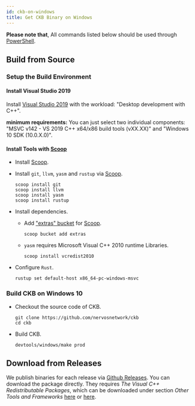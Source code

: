 ```yaml
---
id: ckb-on-windows
title: Get CKB Binary on Windows
---
```


**Please note that**, All commands listed below should be used through [PowerShell](https://docs.microsoft.com/zh-cn/powershell/scripting/windows-powershell/install/installing-windows-powershell?view=powershell-7).

## Build from Source

### Setup the Build Environment

#### Install Visual Studio 2019

Install [Visual Studio 2019](https://visualstudio.microsoft.com/downloads/)
with the workload: "Desktop development with C++".

**minimum requirements:** You can just select two individual components:
"MSVC v142 - VS 2019 C++ x64/x86 build tools (vXX.XX)" and "Windows 10 SDK (10.0.X.0)".

#### Install Tools with [Scoop]

- Install [Scoop].

- Install `git`, `llvm`, `yasm` and `rustup` via [Scoop].

  ```posh
  scoop install git
  scoop install llvm
  scoop install yasm
  scoop install rustup
  ```

- Install dependencies.

  - Add ["extras" bucket](https://github.com/lukesampson/scoop-extras) for [Scoop].

    ```posh
    scoop bucket add extras
    ```

  - `yasm` requires Microsoft Visual C++ 2010 runtime Libraries.

    ```posh
    scoop install vcredist2010
    ```

- Configure `Rust`.

  ```posh
  rustup set default-host x86_64-pc-windows-msvc
  ```

### Build CKB on Windows 10

- Checkout the source code of CKB.

  ```posh
  git clone https://github.com/nervosnetwork/ckb
  cd ckb
  ```

- Build CKB.

  ```posh
  devtools/windows/make prod
  ```

## Download from Releases

We publish binaries for each release via [Github Releases](https://github.com/nervosnetwork/ckb/releases). You can download the package directly. They requires *The Visual C++ Redistributable Packages*, which can be downloaded under section *Other Tools and Frameworks* [here](https://visualstudio.microsoft.com/downloads/) or [here](https://www.microsoft.com/en-us/download/details.aspx?id=48145).

[Scoop]: https://scoop.sh/
